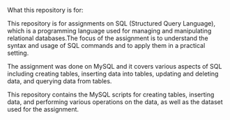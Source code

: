What this repository is for:

This repository is for assignments on SQL (Structured Query Language), which is a programming language used for managing and manipulating relational databases.The focus of the assignment is to understand the syntax and usage of SQL commands and to apply them in a practical setting. 

The assignment was done on MySQL and it covers various aspects of SQL including creating tables, inserting data into tables, updating and deleting data, and querying data from tables. 

This repository contains the MySQL scripts for creating tables, inserting data, and performing various operations on the data, as well as the dataset used for the assignment. 

